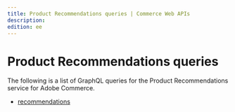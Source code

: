 ```yaml
---
title: Product Recommendations queries | Commerce Web APIs
description:
edition: ee
---
```


# Product Recommendations queries

The following is a list of GraphQL queries for the Product Recommendations service for Adobe Commerce.

* [recommendations](recommendations.md)
